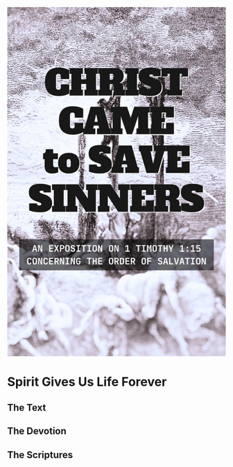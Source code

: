 <img class="intro-right" src="../images/book-ccss-3.jpg">

# Spirit Gives Us Life Forever

## The Text

## The Devotion

## The Scriptures
